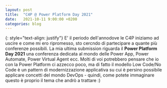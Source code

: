```yaml
---
layout: post
title:  "C4P @ Power Platform Day 2021"
date:   2021-10-11 9:00:00 +0200
categories: blog
---
```

{: style="text-align: justify"}
E' il periodo dell'annodove le C4P iniziamo ad uscire e come mi ero ripromesso, sto cercndo di partecipare a quante più conferenze possibili. La mia ultima submission riguarda il **Power Platform Day 2021** una conferenza dedicata al mondo delle Power App, Power Automate, Power Virtual Agent ecc. Molti di voi potrebbero pensare che io con la Power Platform ci azzecco poco, ma di fatto il modello Low Code/No Code è un pattern di modernizzazione applicativa su cui è persino possibile applicare concetti del mondo DevOps - quindi, come potete immaginare questo è proprio il tema che andrò a trattare :)